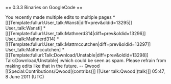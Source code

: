 == 0.3.3 Binaries on GoogleCode ==

You recently made multiple edits to multiple pages
*[[[Template:fullurl:User_talk:Wansti|diff=prev&oldid=13295]] User_talk:Wansti]
*[[[Template:fullurl:User_talk:Mathnerd314|diff=prev&oldid=13296]] User_talk:Mathnerd314]
*[[[Template:fullurl:User_talk:Mattmccutchen|diff=prev&oldid=13297]] User_talk:Mattmccutchen]
*[[[Template:fullurl:Talk:Download/Unstable|diff=prev&oldid=13298]] Talk:Download/Unstable]
:which could be seen as spam. Please refrain from making edits like that in the future. -- Qwood [[Special:Contributions/Qwood|(contribs)]] [[User talk:Qwood|(talk)]] 05:47, 8 June 2011 (UTC)

